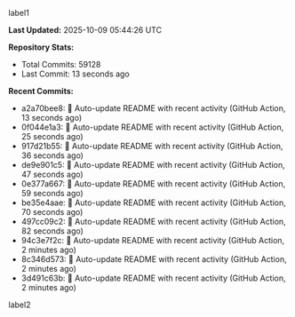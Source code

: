 
label1 
<!-- ACTIVITY_START -->
**Last Updated:** 2025-10-09 05:44:26 UTC

**Repository Stats:**
- Total Commits: 59128
- Last Commit: 13 seconds ago

**Recent Commits:**
- a2a70bee8: 🤖 Auto-update README with recent activity (GitHub Action, 13 seconds ago)
- 0f044e1a3: 🤖 Auto-update README with recent activity (GitHub Action, 25 seconds ago)
- 917d21b55: 🤖 Auto-update README with recent activity (GitHub Action, 36 seconds ago)
- de9e901c5: 🤖 Auto-update README with recent activity (GitHub Action, 47 seconds ago)
- 0e377a667: 🤖 Auto-update README with recent activity (GitHub Action, 59 seconds ago)
- be35e4aae: 🤖 Auto-update README with recent activity (GitHub Action, 70 seconds ago)
- 497cc09c2: 🤖 Auto-update README with recent activity (GitHub Action, 82 seconds ago)
- 94c3e7f2c: 🤖 Auto-update README with recent activity (GitHub Action, 2 minutes ago)
- 8c346d573: 🤖 Auto-update README with recent activity (GitHub Action, 2 minutes ago)
- 3d491c63b: 🤖 Auto-update README with recent activity (GitHub Action, 2 minutes ago)
<!-- ACTIVITY_END -->

label2
